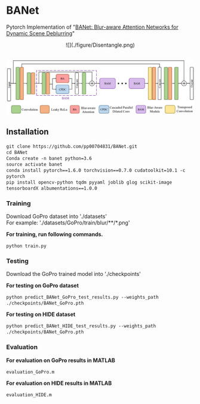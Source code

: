 # BANet
Pytorch Implementation of "[BANet: Blur-aware Attention Networks for Dynamic Scene Deblurring](https://arxiv.org/abs/2101.07518)"

<div align=center>![](./figure/Disentangle.png) </div>
</br>

![](./figure/Architecture.png)

## Installation
```
git clone https://github.com/pp00704831/BANet.git
cd BANet
Conda create -n banet python=3.6
source activate banet
conda install pytorch==1.6.0 torchvision==0.7.0 cudatoolkit=10.1 -c pytorch
pip install opencv-python tqdm pyyaml joblib glog scikit-image tensorboardX albumentations==1.0.0
```

### **Training**
Download GoPro dataset into './datasets' </br>
For example: 
'./datasets/GoPro/train/blur/\*\*/\*.png'

**For training, run following commands.**
```
python train.py
```
### **Testing**
Download the GoPro trained model into './checkpoints'

**For testing on GoPro dataset**
```
python predict_BANet_GoPro_test_results.py --weights_path ./checkpoints/BANet_GoPro.pth 
```
**For testing on HIDE dataset**
```
python predict_BANet_HIDE_test_results.py --weights_path ./checkpoints/BANet_GoPro.pth 
```
### **Evaluation**
**For evaluation on GoPro results in MATLAB**
```
evaluation_GoPro.m
```
**For evaluation on HIDE results in MATLAB**
```
evaluation_HIDE.m
```
